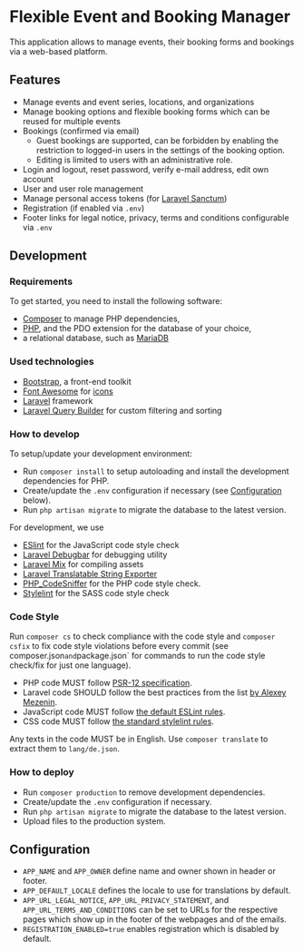 # Flexible Event and Booking Manager

This application allows to manage events, their booking forms and bookings via a web-based platform.


## Features
- Manage events and event series, locations, and organizations
- Manage booking options and flexible booking forms which can be reused for multiple events
- Bookings (confirmed via email)
  - Guest bookings are supported, can be forbidden by enabling the restriction to logged-in users in the settings of the booking option.
  - Editing is limited to users with an administrative role.
- Login and logout, reset password, verify e-mail address, edit own account
- User and user role management
- Manage personal access tokens (for [Laravel Sanctum](https://laravel.com/docs/9.x/sanctum))
- Registration (if enabled via `.env`)
- Footer links for legal notice, privacy, terms and conditions configurable via `.env`


## Development

### Requirements
To get started, you need to install the following software:
- [Composer](https://getcomposer.org/) to manage PHP dependencies,
- [PHP](https://www.php.net/), and the PDO extension for the database of your choice,
- a relational database, such as [MariaDB](https://mariadb.org/download/)

### Used technologies
- [Bootstrap](https://getbootstrap.com/), a front-end toolkit
- [Font Awesome](https://github.com/FortAwesome/Font-Awesome) for [icons](https://fontawesome.com/icons?d=gallery&m=free)
- [Laravel](https://laravel.com/docs/9.x) framework
- [Laravel Query Builder](https://spatie.be/docs/laravel-query-builder/v5/introduction) for custom filtering and sorting

### How to develop
To setup/update your development environment:
- Run `composer install` to setup autoloading and install the development dependencies for PHP.
- Create/update the `.env` configuration if necessary (see [Configuration](#configuration) below).
- Run `php artisan migrate` to migrate the database to the latest version.

For development, we use
- [ESlint](https://eslint.org/) for the JavaScript code style check
- [Laravel Debugbar](https://github.com/barryvdh/laravel-debugbar) for debugging utility
- [Laravel Mix](https://laravel-mix.com/docs/) for compiling assets
- [Laravel Translatable String Exporter](https://github.com/kkomelin/laravel-translatable-string-exporter)
- [PHP_CodeSniffer](https://github.com/squizlabs/PHP_CodeSniffer) for the PHP code style check.
- [Stylelint](https://stylelint.io/) for the SASS code style check

### Code Style
Run `composer cs` to check compliance with the code style
and `composer csfix` to fix code style violations before every commit
(see composer.json` and `package.json` for commands to run the code style check/fix for just one language).
- PHP code MUST follow [PSR-12 specification](https://www.php-fig.org/psr/psr-12/).
- Laravel code SHOULD follow the best practices from the list
  [by Alexey Mezenin](https://github.com/alexeymezenin/laravel-best-practices).
- JavaScript code MUST follow [the default ESLint rules](https://eslint.org/docs/rules/).
- CSS code MUST follow [the standard stylelint rules](https://stylelint.io/user-guide/rules).

Any texts in the code MUST be in English.
Use `composer translate` to extract them to `lang/de.json`.

### How to deploy
- Run `composer production` to remove development dependencies.
- Create/update the `.env` configuration if necessary.
- Run `php artisan migrate` to migrate the database to the latest version.
- Upload files to the production system.


## Configuration
- `APP_NAME` and `APP_OWNER` define name and owner shown in header or footer.
- `APP_DEFAULT_LOCALE` defines the locale to use for translations by default.
- `APP_URL_LEGAL_NOTICE`, `APP_URL_PRIVACY_STATEMENT`, and `APP_URL_TERMS_AND_CONDITIONS` can be set to URLs 
  for the respective pages which show up in the footer of the webpages and of the emails.
- `REGISTRATION_ENABLED=true` enables registration which is disabled by default.
